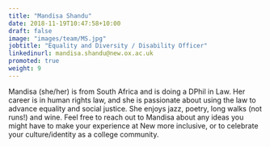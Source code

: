 ```yaml
---
title: "Mandisa Shandu"
date: 2018-11-19T10:47:58+10:00
draft: false
image: "images/team/MS.jpg"
jobtitle: "Equality and Diversity / Disability Officer"
linkedinurl: mandisa.shandu@new.ox.ac.uk
promoted: true
weight: 9
---
```


Mandisa (she/her) is from South Africa and is doing a DPhil in Law. Her career is in human rights law, and she is passionate about using the law to advance equality and social justice. She enjoys jazz, poetry, long walks (not runs!) and wine. Feel free to reach out to Mandisa about any ideas you might have to make your experience at New more inclusive, or to celebrate your culture/identity as a college community.  